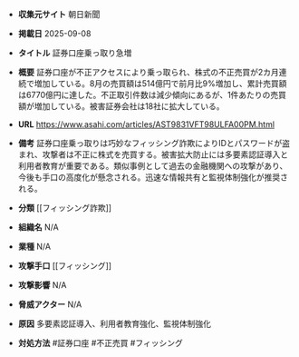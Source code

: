 - **収集元サイト**
朝日新聞

- **掲載日**
2025-09-08

- **タイトル**
証券口座乗っ取り急増

- **概要**
証券口座が不正アクセスにより乗っ取られ、株式の不正売買が2カ月連続で増加している。8月の売買額は514億円で前月比9%増加し、累計売買額は6770億円に達した。不正取引件数は減少傾向にあるが、1件あたりの売買額が増加している。被害証券会社は18社に拡大している。

- **URL**
https://www.asahi.com/articles/AST9831VFT98ULFA00PM.html

- **備考**
証券口座乗っ取りは巧妙なフィッシング詐欺によりIDとパスワードが盗まれ、攻撃者は不正に株式を売買する。被害拡大防止には多要素認証導入と利用者教育が重要である。類似事例として過去の金融機関への攻撃があり、今後も手口の高度化が懸念される。迅速な情報共有と監視体制強化が推奨される。

- **分類**
[[フィッシング詐欺]]

- **組織名**
N/A

- **業種**
N/A

- **攻撃手口**
[[フィッシング]]

- **攻撃影響**
N/A

- **脅威アクター**
N/A

- **原因**
多要素認証導入、利用者教育強化、監視体制強化

- **対処方法**
#証券口座 #不正売買 #フィッシング

